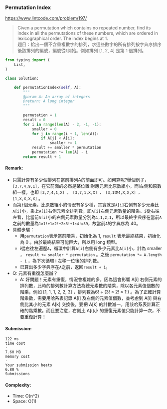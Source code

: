 ### Permutation Index

https://www.lintcode.com/problem/197/
> Given a permutation which contains no repeated number, find its index in all the permutations of these numbers, which are ordered in lexicographical order. The index begins at 1.\
> 題目：給出一個不含重複數字的排列，求這些數字的所有排列按字典序排序後該排列的編號，編號從1開始。例如排列 [1, 2, 4] 是第 1 個排列。
```python
from typing import (
    List,
)

class Solution:

    def permutationIndex(self, A):
        """
        @param A: An array of integers
        @return: A long integer
        """
        
        permutation = 1
        result = 0
        for i in range(len(A) - 2, -1, -1):
            smaller = 0
            for j in range(i + 1, len(A)):
                if A[j] < A[i]:
                    smaller += 1
            result += smaller * permutation
            permutation *= len(A) - i
        return result + 1
```
#### Remark:
- 只需計算有多少個排列在當前排列A的前面即可。如何算呢?舉個例子，`[3,7,4,9,1]`，在它前面的必然是某位置i對應元素比原數組小，而i左側和原數組一樣。也即 `[3,7,4,1,X] ， [3,7,1,X,X] ， [3,1或4,X,X,X] ， [1,X,X,X,X]` 。
- 而第`i`個元素，比原數組小的情況有多少種，其實就是`A[i]`右側有多少元素比`A[i]`小，乘上`A[i]`右側元素全排列數，即`A[i]`右側元素數量的階乘。`i`從右往左看，比當前`A[i]`小的右側元素數量分別為`1,1,2,1`，所以最終字典序在當前`A`之前的數量為`1×1!+1×2!+2×3!+1×4!=39`，故當前`A`的字典序為 40。
- 具體步驟：
  - 用`permutation`表示當前階乘，初始化為 1, `result` 表示最終結果，初始化為 0 。由於最終結果可能巨大，所以用 long 類型。 
  - i從右往左遍歷`A`，循環中計算`A[i]`右側有多少元素比`A[i]`小，計為 smaller ， `result += smaller * permutation` 。之後 `permutation *= A.length - i` ，為下次循環 i 左移一位後的排列數。
  - 已算出多少字典序在`A`之前，返回`result + 1`。
- Q: 元素有重復怎麼辦？
  - A: 好問題！元素有重復，情況會複雜的多。因為這會影響 A[i] 右側元素的排列數，此時的排列數計算方法為總元素數的階乘，除以各元素值個數的階乘，例如 [1, 1, 1, 2, 2, 3] ，排列數為6! ÷ (3! × 2! × 1!) 。為了正確計算階乘數，需要用哈系表記錄 A[i] 及右側的元素值個數，並考慮到 A[i] 與右側比其小的元素 A[k] 交換後，要把 A[k] 的計數減一。用該哈系表計算正確的階乘數。而且要注意，右側比 A[i]小 的重復元素值只能計算一次，不要重復計算！

#### Submission:
```
122 ms
time cost
·
7.60 MB
memory cost
·
Your submission beats
6.80 %
Submissions
```
#### Complexity:
- Time: O(n^2)
- Space: O(1)
